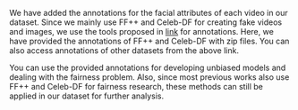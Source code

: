 We have added the annotations for the facial attributes of each video in our dataset. Since we mainly use FF++ and Celeb-DF for creating fake videos and images, we use the tools proposed in [link](https://github.com/pterhoer/DeepFakeAnnotations) for annotations. Here, we have provided the annotations of FF++ and Celeb-DF with zip files. You can also access annotations of other datasets from the above link.

You can use the provided annotations for developing unbiased models and dealing with the fairness problem. Also, since most previous works also use FF++ and Celeb-DF for fairness research, these methods can still be applied in our dataset for further analysis.
